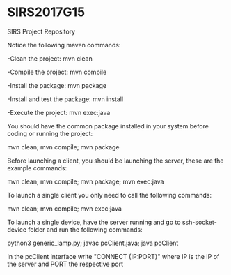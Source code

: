 # SIRS2017G15
SIRS Project Repository


Notice the following maven commands:

-Clean the project: mvn clean

-Compile the project: mvn compile

-Install the package: mvn package

-Install and test the package: mvn install

-Execute the project: mvn exec:java

You should have the common package installed in your system before coding or running the project:

mvn clean; mvn compile; mvn package


Before launching a client, you should be launching the server, these are the example commands:

mvn clean; mvn compile; mvn package; mvn exec:java


To launch a single client you only need to call the following commands:

mvn clean; mvn compile; mvn exec:java



To launch a single device, have the server running and go to ssh-socket-device folder and run the following commands:

python3 generic_lamp.py; javac pcClient.java; java pcClient

In the pcClient interface write "CONNECT {IP:PORT}" where IP is the IP of the server and PORT the respective port
